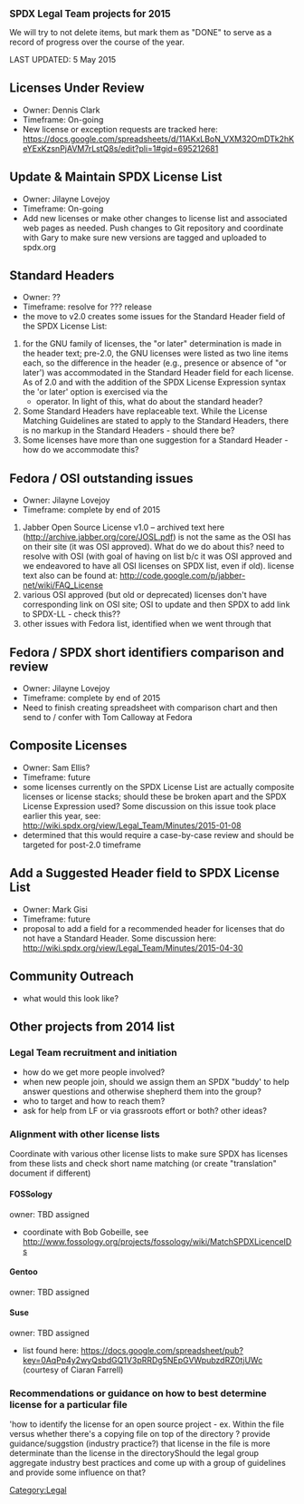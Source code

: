 <big>**SPDX Legal Team projects for 2015**</big>

We will try to not delete items, but mark them as "DONE" to serve as a
record of progress over the course of the year.

LAST UPDATED: 5 May 2015

## Licenses Under Review

  - Owner: Dennis Clark
  - Timeframe: On-going
  - New license or exception requests are tracked here:
    <https://docs.google.com/spreadsheets/d/11AKxLBoN_VXM32OmDTk2hKeYExKzsnPjAVM7rLstQ8s/edit?pli=1#gid=695212681>

## Update & Maintain SPDX License List

  - Owner: Jilayne Lovejoy
  - Timeframe: On-going
  - Add new licenses or make other changes to license list and
    associated web pages as needed. Push changes to Git repository and
    coordinate with Gary to make sure new versions are tagged and
    uploaded to spdx.org

## Standard Headers

  - Owner: ??
  - Timeframe: resolve for ??? release
  - the move to v2.0 creates some issues for the Standard Header field
    of the SPDX License List:

<!-- end list -->

1.  for the GNU family of licenses, the "or later" determination is made
    in the header text; pre-2.0, the GNU licenses were listed as two
    line items each, so the difference in the header (e.g., presence or
    absence of "or later') was accommodated in the Standard Header field
    for each license. As of 2.0 and with the addition of the SPDX
    License Expression syntax the 'or later' option is exercised via the
    + operator. In light of this, what do about the standard header?
2.  Some Standard Headers have replaceable text. While the License
    Matching Guidelines are stated to apply to the Standard Headers,
    there is no markup in the Standard Headers - should there be?
3.  Some licenses have more than one suggestion for a Standard Header -
    how do we accommodate this?

## Fedora / OSI outstanding issues

  - Owner: Jilayne Lovejoy
  - Timeframe: complete by end of 2015

<!-- end list -->

1.  Jabber Open Source License v1.0 – archived text here
    (http://archive.jabber.org/core/JOSL.pdf) is not the same as the OSI
    has on their site (it was OSI approved). What do we do about this?
    need to resolve with OSI (with goal of having on list b/c it was OSI
    approved and we endeavored to have all OSI licenses on SPDX list,
    even if old). license text also can be found at:
    <http://code.google.com/p/jabber-net/wiki/FAQ_License>
2.  various OSI approved (but old or deprecated) licenses don't have
    corresponding link on OSI site; OSI to update and then SPDX to add
    link to SPDX-LL - check this??
3.  other issues with Fedora list, identified when we went through that

## Fedora / SPDX short identifiers comparison and review

  - Owner: Jilayne Lovejoy
  - Timeframe: complete by end of 2015
  - Need to finish creating spreadsheet with comparison chart and then
    send to / confer with Tom Calloway at Fedora

## Composite Licenses

  - Owner: Sam Ellis?
  - Timeframe: future
  - some licenses currently on the SPDX License List are actually
    composite licenses or license stacks; should these be broken apart
    and the SPDX License Expression used? Some discussion on this issue
    took place earlier this year, see:
    <http://wiki.spdx.org/view/Legal_Team/Minutes/2015-01-08>
  - determined that this would require a case-by-case review and should
    be targeted for post-2.0 timeframe

## Add a Suggested Header field to SPDX License List

  - Owner: Mark Gisi
  - Timeframe: future
  - proposal to add a field for a recommended header for licenses that
    do not have a Standard Header. Some discussion here:
    <http://wiki.spdx.org/view/Legal_Team/Minutes/2015-04-30>

## Community Outreach

  - what would this look like?

## Other projects from 2014 list

### Legal Team recruitment and initiation

  - how do we get more people involved?
  - when new people join, should we assign them an SPDX "buddy' to help
    answer questions and otherwise shepherd them into the group?
  - who to target and how to reach them?
  - ask for help from LF or via grassroots effort or both? other ideas?

### Alignment with other license lists

Coordinate with various other license lists to make sure SPDX has
licenses from these lists and check short name matching (or create
"translation" document if different)

#### FOSSology

owner: TBD assigned

  - coordinate with Bob Gobeille, see
    <http://www.fossology.org/projects/fossology/wiki/MatchSPDXLicenceIDs>

#### Gentoo

owner: TBD assigned

#### Suse

owner: TBD assigned

  - list found here:
    <https://docs.google.com/spreadsheet/pub?key=0AqPp4y2wyQsbdGQ1V3pRRDg5NEpGVWpubzdRZ0tjUWc>
    (courtesy of Ciaran Farrell)

### Recommendations or guidance on how to best determine license for a particular file

'how to identify the license for an open source project - ex. Within the
file versus whether there's a copying file on top of the directory ?
provide guidance/suggstion (industry practice?) that license in the file
is more determinate than the license in the directoryShould the legal
group aggregate industry best practices and come up with a group of
guidelines and provide some influence on that?

[Category:Legal](Category:Legal "wikilink")
